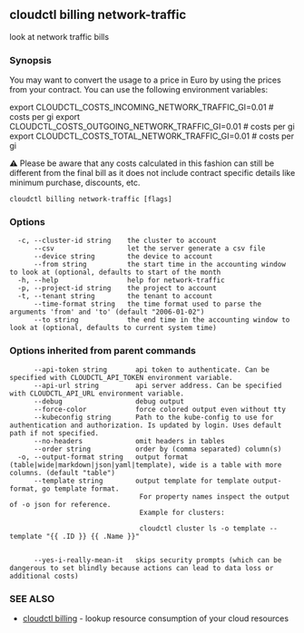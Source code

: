 ## cloudctl billing network-traffic

look at network traffic bills

### Synopsis


You may want to convert the usage to a price in Euro by using the prices from your contract. You can use the following environment variables:

export CLOUDCTL_COSTS_INCOMING_NETWORK_TRAFFIC_GI=0.01        # costs per gi
export CLOUDCTL_COSTS_OUTGOING_NETWORK_TRAFFIC_GI=0.01        # costs per gi
export CLOUDCTL_COSTS_TOTAL_NETWORK_TRAFFIC_GI=0.01           # costs per gi

⚠ Please be aware that any costs calculated in this fashion can still be different from the final bill as it does not include contract specific details like minimum purchase, discounts, etc.


```
cloudctl billing network-traffic [flags]
```

### Options

```
  -c, --cluster-id string    the cluster to account
      --csv                  let the server generate a csv file
      --device string        the device to account
      --from string          the start time in the accounting window to look at (optional, defaults to start of the month
  -h, --help                 help for network-traffic
  -p, --project-id string    the project to account
  -t, --tenant string        the tenant to account
      --time-format string   the time format used to parse the arguments 'from' and 'to' (default "2006-01-02")
      --to string            the end time in the accounting window to look at (optional, defaults to current system time)
```

### Options inherited from parent commands

```
      --api-token string       api token to authenticate. Can be specified with CLOUDCTL_API_TOKEN environment variable.
      --api-url string         api server address. Can be specified with CLOUDCTL_API_URL environment variable.
      --debug                  debug output
      --force-color            force colored output even without tty
      --kubeconfig string      Path to the kube-config to use for authentication and authorization. Is updated by login. Uses default path if not specified.
      --no-headers             omit headers in tables
      --order string           order by (comma separated) column(s)
  -o, --output-format string   output format (table|wide|markdown|json|yaml|template), wide is a table with more columns. (default "table")
      --template string        output template for template output-format, go template format.
                               	For property names inspect the output of -o json for reference.
                               	Example for clusters:
                               
                               	cloudctl cluster ls -o template --template "{{ .ID }} {{ .Name }}"
                               
                               	
      --yes-i-really-mean-it   skips security prompts (which can be dangerous to set blindly because actions can lead to data loss or additional costs)
```

### SEE ALSO

* [cloudctl billing](cloudctl_billing.md)	 - lookup resource consumption of your cloud resources

